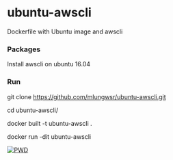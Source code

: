 # ubuntu-awscli
Dockerfile with Ubuntu image and awscli

### Packages
Install awscli on ubuntu 16.04

### Run
git clone https://github.com/mlungwsr/ubuntu-awscli.git

cd ubuntu-awscli/

docker built -t ubuntu-awscli .

docker run -dit ubuntu-awscli

[![PWD](https://github.com/play-with-docker/stacks/raw/cff22438cb4195ace27f9b15784bbb497047afa7/assets/images/button.png)](http://play-with-docker.com/?stack=https://raw.githubusercontent.com/mlungwsr/ubuntu-awscli/fe4d7b1220568e78ec1dc5c788cb66cf54e79b39/files/stack.yml)
